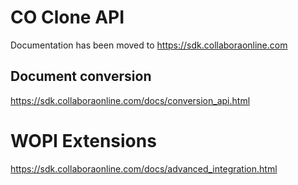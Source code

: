 
CO Clone API
======================

Documentation has been moved to https://sdk.collaboraonline.com

Document conversion
-------------------

https://sdk.collaboraonline.com/docs/conversion_api.html

WOPI Extensions
===============

https://sdk.collaboraonline.com/docs/advanced_integration.html
